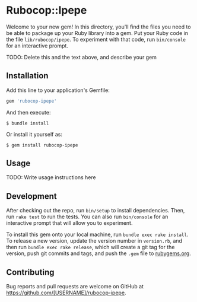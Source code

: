 # Rubocop::Ipepe

Welcome to your new gem! In this directory, you'll find the files you need to be able to package up your Ruby library into a gem. Put your Ruby code in the file `lib/rubocop/ipepe`. To experiment with that code, run `bin/console` for an interactive prompt.

TODO: Delete this and the text above, and describe your gem

## Installation

Add this line to your application's Gemfile:

```ruby
gem 'rubocop-ipepe'
```

And then execute:

    $ bundle install

Or install it yourself as:

    $ gem install rubocop-ipepe

## Usage

TODO: Write usage instructions here

## Development

After checking out the repo, run `bin/setup` to install dependencies. Then, run `rake test` to run the tests. You can also run `bin/console` for an interactive prompt that will allow you to experiment.

To install this gem onto your local machine, run `bundle exec rake install`. To release a new version, update the version number in `version.rb`, and then run `bundle exec rake release`, which will create a git tag for the version, push git commits and tags, and push the `.gem` file to [rubygems.org](https://rubygems.org).

## Contributing

Bug reports and pull requests are welcome on GitHub at https://github.com/[USERNAME]/rubocop-ipepe.

